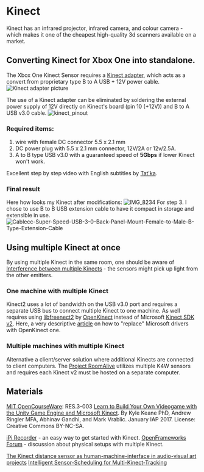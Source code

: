 # Kinect
Kinect has an infrared projector, infrared camera, and colour camera - which makes it one of the cheapest high-quality 3d scanners available on a market.

## Converting Kinect for Xbox One into standalone.
The Xbox One Kinect Sensor requires a [Kinect adapter](https://support.xbox.com/en-US/xbox-one/accessories/kinect-adapter), which acts as a convert from proprietary type B to A USB + 12V power cable. 
![Kinect adapter picture](https://www.dhresource.com/0x0s/f2-albu-g9-M01-3B-B5-rBVaWFxeH3qAFFStAAEG5qTGsGA820.jpg/for-kinect-2-0-sensor-adapter-usb-3-0-kinect.jpg)

The use of a Kinect adapter can be eliminated by soldering the external power supply of 12V directly on Kinect's board (pin 10 (+12V)) and B to A USB v3.0 cable.
![kinect_pinout](https://user-images.githubusercontent.com/1571406/77344717-ddca3e00-6d33-11ea-9ccb-bfff50d5a661.png)

### Required items: 
 1. wire with female DC connector 5.5 x 2.1 mm
 2. DC power plug with 5.5 x 2.1 mm connector, 12V/2A or 12v/2.5A.
 3. A to B type USB v3.0 with a guaranteed speed of **5Gbps** if lower Kinect won't work.

Excellent step by step video with English subtitles by [Tat'ka](https://www.youtube.com/watch?v=vQYZABBNBqA).

### Final result
Here how looks my Kinect after modifications: 
![IMG_8234](https://user-images.githubusercontent.com/1571406/77346558-b9239580-6d36-11ea-8f82-91cadeecbe54.JPG)
For step 3. I chose to use B to B USB extension cable to have it compact in storage and extensible in use.
![Cablecc-Super-Speed-USB-3-0-Back-Panel-Mount-Female-to-Male-B-Type-Extension-Cable](https://user-images.githubusercontent.com/1571406/77345029-5c26e000-6d34-11ea-89ed-c7f0b5814a5e.jpg)

## Using multiple Kinect at once
By using multiple Kinect in the same room, one should be aware of [Interference between multiple Kinects](https://github.com/OpenKinect/libfreenect2/issues/424) - the sensors might pick up light from the other emitters.

### One machine with multiple Kinect
Kinect2 uses a lot of bandwidth on the USB v3.0 port and requires a separate USB bus to connect multiple Kinect to one machine.
As well requires using [libfreenect2](https://github.com/OpenKinect/libfreenect2) by [OpenKinect](https://openkinect.org/wiki/Main_Page) instead of Microsoft [Kinect SDK v2](https://www.microsoft.com/en-us/download/details.aspx?id=44561). 
Here, a very descriptive [article](http://docs.ipisoft.com/Multiple_Kinects_v2_on_a_Single_PC) on how to "replace" Microsoft drivers with OpenKinect one.

### Multiple machines with multiple Kinect
Alternative a client/server solution where additional Kinects are connected to client computers. The [Project RoomAlive](https://github.com/Microsoft/RoomAliveToolkit) utilizes multiple K4W sensors and requires each Kinect v2 must be hosted on a separate computer.

## Materials
[MIT OpenCourseWare](https://ocw.mit.edu): RES.3-003 [Learn to Build Your Own Videogame with the Unity Game Engine and Microsoft Kinect](https://ocw.mit.edu/resources/res-3-003-learn-to-build-your-own-videogame-with-the-unity-game-engine-and-microsoft-kinect-january-iap-2017/). By Kyle Keane PhD, Andrew Ringler MFA, Abhinav Gandhi, and Mark Vrablic. January IAP 2017. License: Creative Commons BY-NC-SA.

[iPi Recorder](http://docs.ipisoft.com/iPi_Recorder) - an easy way to get started with Kinect.
[OpenFrameworks Forum](https://forum.openframeworks.cc/t/multiple-kinect-setup-for-real-time-volumetric-reconstruction-and-tracking-of-people/15271) - discussion about physical setups with multiple Kinect.

[The Kinect distance sensor as human-machine-interface in audio-visual art projects](http://www.matthiaskronlachner.com/wp-content/uploads/2013/01/2013-01-07-Kronlachner-Kinect.pdf)
[Intelligent Sensor-Scheduling for Multi-Kinect-Tracking](https://isas.iar.kit.edu/pdf/IROS12_Faion.pdf)